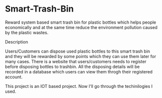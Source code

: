 # Smart-Trash-Bin

Reward system based smart trash bin for plastic bottles which helps people economically and at the same time reduce the environment pollution caused by the plastic wastes.

Description

Users/Customers can dispose used plastic bottles to this smart trash bin and they will be rewarded by some points which they can use them later for many cases. There is a website that users/customers needs to register before disposing bottles to trashbin. All the disposing details will be recorded in a database which users can view them throgh their registered account.

This project is an IOT based project. Now I'll go through the techinilogies I used.

